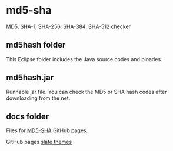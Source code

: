 # md5-sha
MD5,  SHA-1, SHA-256, SHA-384, SHA-512 checker

## md5hash folder
This Eclipse folder includes the Java source codes and binaries.

## md5hash.jar
Runnable jar file. You can check the MD5 or SHA hash codes after downloading from the net. 

## docs folder
Files for [MD5-SHA](https://furedi.github.io/md5-sha/) GitHub pages.

GitHub pages [slate themes](https://github.com/pages-themes/slate)
